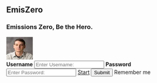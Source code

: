 ## EmisZero

### Emissions Zero, Be the Hero.
<form action="action_page.php" method="post">
    <div class="imgcontainer">
        <img src="prof.jpg" width ="70" height = "60" alt="Avatar" class="avatar">
    </div>
    <div class="container">
        <label for="uname"><b>Username</b></label>
            <input type="text" placeholder="Enter Username:" name="uname" required>
        <label for="psw"><b>Password</b></label>
            <input type="password" placeholder="Enter Password:" name="psw" required>
        <a class="github-button" href="https://projectemiszero.github.io/Slide-2/" data-size="large" aria-label="Start">Start</a>
        <label>
        <input type="submit" checked="checked" name="remember"> Remember me
        </label>
        </div>
    </div>
</form>

